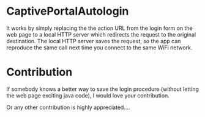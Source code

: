 # CaptivePortalAutologin

It works by simply replacing the the action URL from the login form on the web page to a local HTTP server which redirects the request to the original destination. The local HTTP server saves the request, so the app can reproduce the same call next time you connect to the same WiFi network.

Contribution
=============

If somebody knows a better way to save the login procedure (without letting the web page exciting java code), I would love your
contribution.

Or any other contribution is highly appreciated....



